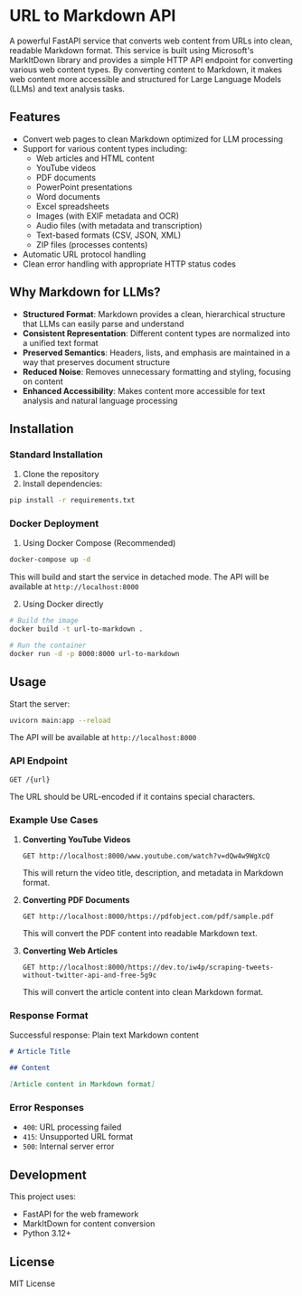 # URL to Markdown API

A powerful FastAPI service that converts web content from URLs into clean, readable Markdown format. This service is built using Microsoft's MarkItDown library and provides a simple HTTP API endpoint for converting various web content types. By converting content to Markdown, it makes web content more accessible and structured for Large Language Models (LLMs) and text analysis tasks.

## Features

- Convert web pages to clean Markdown optimized for LLM processing
- Support for various content types including:
  - Web articles and HTML content
  - YouTube videos
  - PDF documents
  - PowerPoint presentations
  - Word documents
  - Excel spreadsheets
  - Images (with EXIF metadata and OCR)
  - Audio files (with metadata and transcription)
  - Text-based formats (CSV, JSON, XML)
  - ZIP files (processes contents)
- Automatic URL protocol handling
- Clean error handling with appropriate HTTP status codes

## Why Markdown for LLMs?

- **Structured Format**: Markdown provides a clean, hierarchical structure that LLMs can easily parse and understand
- **Consistent Representation**: Different content types are normalized into a unified text format
- **Preserved Semantics**: Headers, lists, and emphasis are maintained in a way that preserves document structure
- **Reduced Noise**: Removes unnecessary formatting and styling, focusing on content
- **Enhanced Accessibility**: Makes content more accessible for text analysis and natural language processing

## Installation

### Standard Installation

1. Clone the repository
2. Install dependencies:

```bash
pip install -r requirements.txt
```

### Docker Deployment

1. Using Docker Compose (Recommended)

```bash
docker-compose up -d
```

This will build and start the service in detached mode. The API will be available at `http://localhost:8000`

2. Using Docker directly

```bash
# Build the image
docker build -t url-to-markdown .

# Run the container
docker run -d -p 8000:8000 url-to-markdown
```

## Usage

Start the server:

```bash
uvicorn main:app --reload
```

The API will be available at `http://localhost:8000`

### API Endpoint

```
GET /{url}
```

The URL should be URL-encoded if it contains special characters.

### Example Use Cases

1. **Converting YouTube Videos**

   ```
   GET http://localhost:8000/www.youtube.com/watch?v=dQw4w9WgXcQ
   ```

   This will return the video title, description, and metadata in Markdown format.

2. **Converting PDF Documents**

   ```
   GET http://localhost:8000/https://pdfobject.com/pdf/sample.pdf
   ```

   This will convert the PDF content into readable Markdown text.

3. **Converting Web Articles**
   ```
   GET http://localhost:8000/https://dev.to/iw4p/scraping-tweets-without-twitter-api-and-free-5g9c
   ```
   This will convert the article content into clean Markdown format.

### Response Format

Successful response: Plain text Markdown content

```markdown
# Article Title

## Content

[Article content in Markdown format]
```

### Error Responses

- `400`: URL processing failed
- `415`: Unsupported URL format
- `500`: Internal server error

## Development

This project uses:

- FastAPI for the web framework
- MarkItDown for content conversion
- Python 3.12+

## License

MIT License
